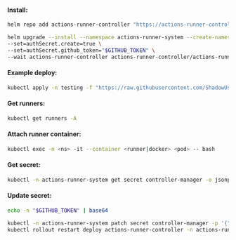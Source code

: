#### Install:
```bash
helm repo add actions-runner-controller "https://actions-runner-controller.github.io/actions-runner-controller"
```
```bash
helm upgrade --install --namespace actions-runner-system --create-namespace \
--set=authSecret.create=true \
--set=authSecret.github_token="$GITHUB_TOKEN" \
--wait actions-runner-controller actions-runner-controller/actions-runner-controller
```

#### Example deploy:
```bash
kubectl apply -n testing -f "https://raw.githubusercontent.com/ShadowUser17/BasicInstalls/master/github/runner-deploy.yml"
```

#### Get runners:
```bash
kubectl get runners -A
```

#### Attach runner container:
```bash
kubectl exec -n <ns> -it --container <runner|docker> <pod> -- bash
```

#### Get secret:
```bash
kubectl -n actions-runner-system get secret controller-manager -o jsonpath="{.data.github_token}" | base64 -d; echo
```

#### Update secret:
```bash
echo -n "$GITHUB_TOKEN" | base64
```
```bash
kubectl -n actions-runner-system patch secret controller-manager -p '{"data": {"github_token": "<secret>"}}' && \
kubectl rollout restart deploy actions-runner-controller -n actions-runner-system
```
